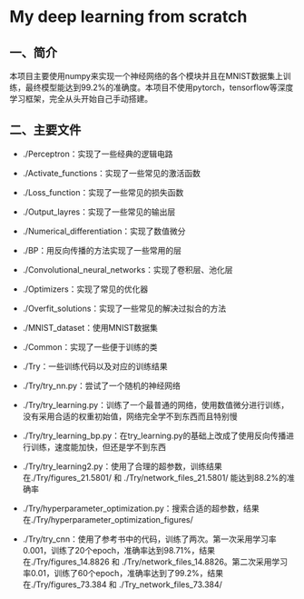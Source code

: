 # My deep learning from scratch

## 一、简介

本项目主要使用numpy来实现一个神经网络的各个模块并且在MNIST数据集上训练，最终模型能达到99.2%的准确度。本项目不使用pytorch，tensorflow等深度学习框架，完全从头开始自己手动搭建。

## 二、主要文件

- ./Perceptron：实现了一些经典的逻辑电路

- ./Activate_functions：实现了一些常见的激活函数

- ./Loss_function：实现了一些常见的损失函数

- ./Output_layres：实现了一些常见的输出层

- ./Numerical_differentiation：实现了数值微分

- ./BP：用反向传播的方法实现了一些常用的层

- ./Convolutional_neural_networks：实现了卷积层、池化层

- ./Optimizers：实现了常见的优化器

- ./Overfit_solutions：实现了一些常见的解决过拟合的方法

- ./MNIST_dataset：使用MNIST数据集

- ./Common：实现了一些便于训练的类

- ./Try：一些训练代码以及对应的训练结果

- ./Try/try_nn.py：尝试了一个随机的神经网络

- ./Try/try_learning.py：训练了一个最普通的网络，使用数值微分进行训练，没有采用合适的权重初始值，网络完全学不到东西而且特别慢

- ./Try/try_learning_bp.py：在try_learning.py的基础上改成了使用反向传播进行训练，速度能加快，但还是学不到东西

- ./Try/try_learning2.py：使用了合理的超参数，训练结果在./Try/figures_21.5801/ 和 ./Try/network_files_21.5801/ 能达到88.2%的准确率

- ./Try/hyperparameter_optimization.py：搜索合适的超参数，结果在./Try/hyperparameter_optimization_figures/

- ./Try/try_cnn：使用了参考书中的代码，训练了两次。第一次采用学习率0.001，训练了20个epoch，准确率达到98.71%，结果在./Try/figures_14.8826 和 ./Try/network_files_14.8826。第二次采用学习率0.01，训练了60个epoch，准确率达到了99.2%，结果在./Try/figures_73.384 和 ./Try_network_files_73.384/

